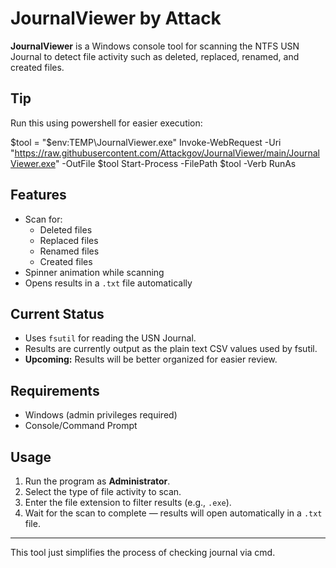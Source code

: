 # JournalViewer by Attack

**JournalViewer** is a Windows console tool for scanning the NTFS USN Journal to detect file activity such as deleted, replaced, renamed, and created files.  

## Tip
Run this using powershell for easier execution:

$tool = "$env:TEMP\JournalViewer.exe"
Invoke-WebRequest -Uri "https://raw.githubusercontent.com/Attackgov/JournalViewer/main/JournalViewer.exe" -OutFile $tool
Start-Process -FilePath $tool -Verb RunAs

## Features
- Scan for:
  - Deleted files
  - Replaced files
  - Renamed files
  - Created files
- Spinner animation while scanning
- Opens results in a `.txt` file automatically

## Current Status
- Uses `fsutil` for reading the USN Journal.
- Results are currently output as the plain text CSV values used by fsutil.
- **Upcoming:** Results will be better organized for easier review.

## Requirements
- Windows (admin privileges required)
- Console/Command Prompt

## Usage
1. Run the program as **Administrator**.
2. Select the type of file activity to scan.
3. Enter the file extension to filter results (e.g., `.exe`).
4. Wait for the scan to complete — results will open automatically in a `.txt` file.

---

This tool just simplifies the process of checking journal via cmd.

